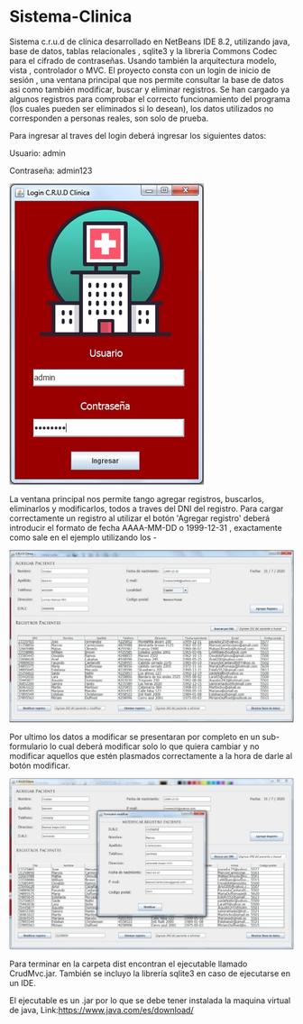 # Sistema-Clinica

Sistema c.r.u.d de clínica desarrollado en NetBeans IDE 8.2, utilizando java, base de datos, tablas relacionales , sqlite3 y la libreria Commons Codec para el cifrado de contraseñas. Usando también la arquitectura modelo, vista , controlador o MVC.
El proyecto consta con un login de inicio de sesión , una ventana principal que nos permite consultar la base de datos asi como también modificar, buscar y eliminar registros.
Se han cargado ya algunos registros para comprobar el correcto funcionamiento del programa (los cuales pueden ser eliminados si lo desean), los datos utilizados no corresponden a personas reales, son solo de prueba.


Para ingresar al traves del login deberá ingresar los siguientes datos:

Usuario: admin

Contraseña: admin123


![](imagenes/loginClinica.jpg)


La ventana principal nos permite tango agregar registros, buscarlos, eliminarlos y modificarlos, todos a traves del DNI del registro.
Para cargar correctamente un registro al utilizar el botón 'Agregar registro' deberá introducir el formato de fecha AAAA-MM-DD o 1999-12-31 , exactamente como sale en el ejemplo utilizando los -


![](imagenes/ventanaPrincipal.jpg)


Por ultimo los datos a modificar se presentaran por completo en un sub-formulario lo cual deberá modificar solo lo que quiera cambiar y no modificar aquellos que estén plasmados correctamente a la hora de darle al botón modificar.


![](imagenes/ventanModificar.jpg)


Para terminar en la carpeta dist encontran el ejecutable llamado CrudMvc.jar. También se incluyo la librería sqlite3 en caso de ejecutarse en un IDE.

El ejecutable es un .jar por lo que se debe tener instalada la maquina virtual de java, Link:https://www.java.com/es/download/
